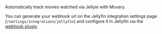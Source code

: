 Automatically track movies watched via Jellyin with Movary.

You can generate your webhook url on the Jellyfin integration settings page (`/settings/integrations/jellyfin`) and configure it in Jellyfin via
the [webhook plugin](https://github.com/jellyfin/jellyfin-plugin-webhook).
